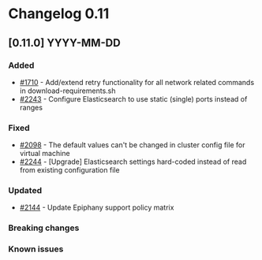 # Changelog 0.11

## [0.11.0] YYYY-MM-DD

### Added

- [#1710](https://github.com/epiphany-platform/epiphany/issues/1710) - Add/extend retry functionality for all network related commands in download-requirements.sh
- [#2243](https://github.com/epiphany-platform/epiphany/issues/2243) - Configure Elasticsearch to use static (single) ports instead of ranges

### Fixed

- [#2098](https://github.com/epiphany-platform/epiphany/issues/2098) - The default values can't be changed in cluster config file for virtual machine
- [#2244](https://github.com/epiphany-platform/epiphany/issues/2244) - [Upgrade] Elasticsearch settings hard-coded instead of read from existing configuration file

### Updated
- [#2144](https://github.com/epiphany-platform/epiphany/issues/2144) - Update Epiphany support policy matrix

### Breaking changes

### Known issues
